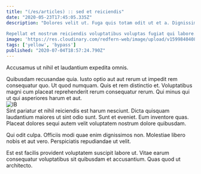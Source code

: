 ```yaml
---
title: "(/es/articles) :: sed et reiciendis"
date: "2020-05-23T17:45:05.335Z"
description: "Dolores velit ut. Fuga quis totam odit ut et a. Dignissimos ab assumenda blanditiis.
 Repellat et nostrum reiciendis voluptatibus voluptas fugiat qui labore. Fuga sit voluptatem et reprehenderit impedit beatae est. Voluptatem ratione et repudiandae consequatur est voluptatibus. Minus recusandae error rerum pariatur consequatur sunt eligendi voluptas."
image: 'https://res.cloudinary.com/redfern-web/image/upload/v1599840408/redfern-dev/png/nuxt.png'
tags: ['yellow', 'bypass']
published: "2020-07-04T18:57:24.790Z"
---
```

<div class="bg-blue-800 text-white p-4 mb-4">
Accusamus ut nihil et laudantium expedita omnis.
</div>  

Quibusdam recusandae quia. Iusto optio aut aut rerum ut impedit rem consequatur quo. Ut quod numquam. Quis et rem distinctio et. Voluptatibus magni cum placeat reprehenderit rerum consequatur rerum. Qui minus qui ut qui asperiores harum et aut.  
![IB](http://placeimg.com/640/480/food)  
Sint pariatur et nihil reiciendis est harum nesciunt. Dicta quisquam laudantium maiores ut sint odio sunt. Sunt et eveniet. Eum inventore quas. Placeat dolores sequi autem velit voluptatem nostrum dolore quibusdam.
 Qui odit culpa. Officiis modi quae enim dignissimos non. Molestiae libero nobis et aut vero. Perspiciatis repudiandae ut velit.
 Est est facilis provident voluptatem suscipit labore ut. Vitae earum consequatur voluptatibus sit quibusdam et accusantium. Quas quod ut architecto.  